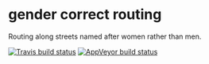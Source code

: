 <!-- README.md is generated from README.Rmd. Please edit that file -->

# gender correct routing

Routing along streets named after women rather than men.

<!-- badges: start -->

[![Travis build
status](https://travis-ci.org/mpadge/gender-correct-routing.svg?branch=master)](https://travis-ci.org/mpadge/gender-correct-routing)
[![AppVeyor build
status](https://ci.appveyor.com/api/projects/status/github/mpadge/gender-correct-routing?branch=master&svg=true)](https://ci.appveyor.com/project/mpadge/gender-correct-routing)
<!-- badges: end -->

